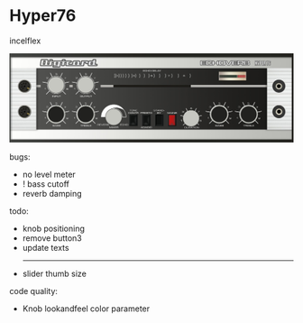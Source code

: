 # Hyper76

incelflex

![alt text](./Source/background.jpg)

bugs:
- no level meter
- ! bass cutoff
- reverb damping

todo:
- knob positioning
- remove button3
- update texts
  ___
- slider thumb size

code quality:
- Knob lookandfeel color parameter
